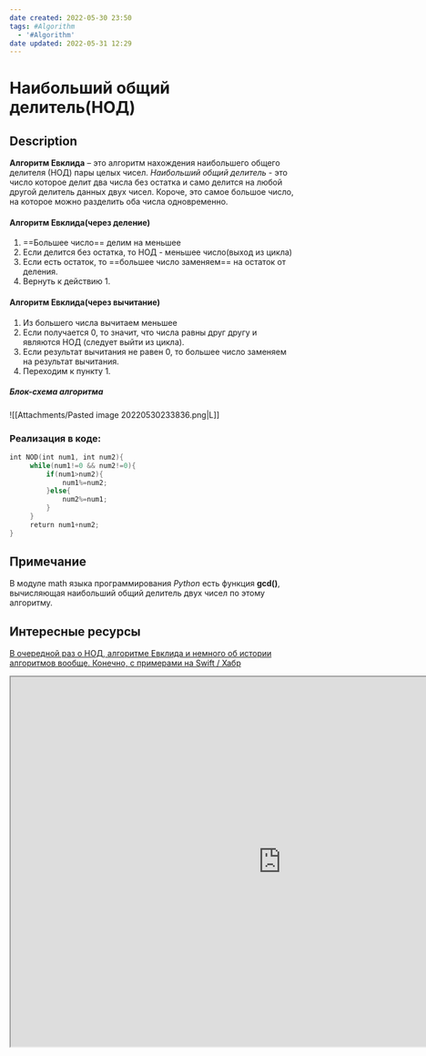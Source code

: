 ```yaml
---
date created: 2022-05-30 23:50
tags: #Algorithm
  - '#Algorithm'
date updated: 2022-05-31 12:29
---
```


# Наибольший общий делитель(НОД)

## Description

**Алгоритм Евклида** – это алгоритм нахождения наибольшего общего делителя (НОД) пары целых чисел.
_Наибольший общий делитель_ - это число которое делит два числа без остатка и само делится на любой другой делитель данных двух чисел. Короче, это самое большое число, на которое можно разделить оба числа одновременно.

#### Алгоритм Евклида(через деление)

1. ==Большее число== делим на меньшее
2. Если делится без остатка, то НОД - меньшее число(выход из цикла)
3. Если есть остаток, то ==большее число заменяем== на остаток от деления.
4. Вернуть к действию 1.

#### Алгоритм Евклида(через вычитание)

1. Из большего числа вычитаем меньшее
2. Если получается 0, то значит, что числа равны друг другу и являются НОД (следует выйти из цикла).
3. Если результат вычитания не равен 0, то большее число заменяем на результат вычитания.
4. Переходим к пункту 1.

##### Блок-схема алгоритма

![[Attachments/Pasted image 20220530233836.png|L]]

### Реализация в коде:

```cpp
int NOD(int num1, int num2){
     while(num1!=0 && num2!=0){
         if(num1>num2){
             num1%=num2;
         }else{
             num2%=num1;
         }
     }
     return num1+num2;
}
```

## Примечание

В модуле math языка программирования _Python_ есть функция **gcd()**, вычисляющая наибольший общий делитель двух чисел по этому алгоритму.
## Интересные ресурсы
[В очередной раз о НОД, алгоритме Евклида и немного об истории алгоритмов вообще. Конечно, с примерами на Swift / Хабр](https://habr.com/ru/post/464949/)
<iframe
height=650
	width=950  
		src="https://habr.com/ru/post/464949/">
</iframe>